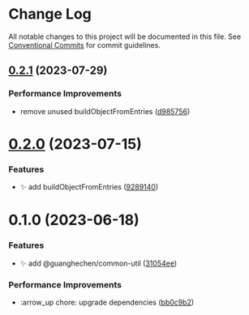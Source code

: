 # Change Log

All notable changes to this project will be documented in this file.
See [Conventional Commits](https://conventionalcommits.org) for commit guidelines.

## [0.2.1](https://github.com/guanghechen/react-kit/compare/@guanghechen/common-util@0.2.0...@guanghechen/common-util@0.2.1) (2023-07-29)


### Performance Improvements

* remove unused buildObjectFromEntries ([d985756](https://github.com/guanghechen/react-kit/commit/d985756ccb12cea36abfcb18b14fdb179ded7d87))





# [0.2.0](https://github.com/guanghechen/react-kit/compare/@guanghechen/common-util@0.1.0...@guanghechen/common-util@0.2.0) (2023-07-15)


### Features

* ✨ add buildObjectFromEntries ([9289140](https://github.com/guanghechen/react-kit/commit/928914029a07e797067db975c402061125ccbc81))





# 0.1.0 (2023-06-18)


### Features

* ✨ add @guanghechen/common-util ([31054ee](https://github.com/guanghechen/react-kit/commit/31054ee9c2077e67c285b5e5bb5562a150f50a39))


### Performance Improvements

* :arrow_up  chore: upgrade dependencies ([bb0c9b2](https://github.com/guanghechen/react-kit/commit/bb0c9b2c439db2406520e1d340ff5ea7a5a6c187))
